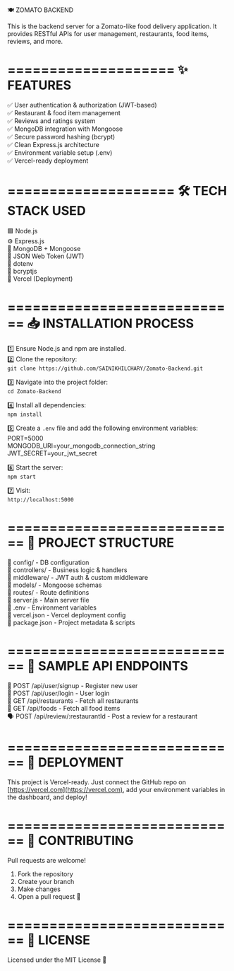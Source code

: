 🍽️ ZOMATO BACKEND

This is the backend server for a Zomato-like food delivery application. It provides RESTful APIs for user management, restaurants, food items, reviews, and more.

====================
✨ FEATURES
====================
✅ User authentication & authorization (JWT-based)  
✅ Restaurant & food item management  
✅ Reviews and ratings system  
✅ MongoDB integration with Mongoose  
✅ Secure password hashing (bcrypt)  
✅ Clean Express.js architecture  
✅ Environment variable setup (.env)  
✅ Vercel-ready deployment  

====================
🛠️ TECH STACK USED
====================
🟩 Node.js  
⚙️ Express.js  
🍃 MongoDB + Mongoose  
🔐 JSON Web Token (JWT)  
🧪 dotenv  
🧂 bcryptjs  
🚀 Vercel (Deployment)

============================
📥 INSTALLATION PROCESS
============================
1️⃣ Ensure Node.js and npm are installed.  
2️⃣ Clone the repository:  
   `git clone https://github.com/SAINIKHILCHARY/Zomato-Backend.git`  

3️⃣ Navigate into the project folder:  
   `cd Zomato-Backend`  

4️⃣ Install all dependencies:  
   `npm install`  

5️⃣ Create a `.env` file and add the following environment variables:
    PORT=5000  
    MONGODB_URI=your_mongodb_connection_string  
    JWT_SECRET=your_jwt_secret

6️⃣ Start the server:  
   `npm start`  

7️⃣ Visit:  
   `http://localhost:5000`

============================
📂 PROJECT STRUCTURE
============================
📁 config/        - DB configuration  
📁 controllers/   - Business logic & handlers  
📁 middleware/    - JWT auth & custom middleware  
📁 models/        - Mongoose schemas  
📁 routes/        - Route definitions  
📄 server.js      - Main server file  
📝 .env           - Environment variables  
📄 vercel.json    - Vercel deployment config  
📄 package.json   - Project metadata & scripts  

============================
🔗 SAMPLE API ENDPOINTS
============================
📨 POST    /api/user/signup            - Register new user  
🔐 POST    /api/user/login             - User login  
🍴 GET     /api/restaurants            - Fetch all restaurants  
🍔 GET     /api/foods                  - Fetch all food items  
🗣️ POST    /api/review/:restaurantId   - Post a review for a restaurant  

============================
🚀 DEPLOYMENT
============================
This project is Vercel-ready. Just connect the GitHub repo on [https://vercel.com](https://vercel.com), add your environment variables in the dashboard, and deploy!

============================
🤝 CONTRIBUTING
============================
Pull requests are welcome!  
1. Fork the repository  
2. Create your branch  
3. Make changes  
4. Open a pull request 🎉

============================
📝 LICENSE
============================
Licensed under the MIT License 📄
